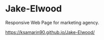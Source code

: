 # Jake-Elwood

Responsive Web Page for marketing agency.

https://ksamarin90.github.io/Jake-Elwood/

